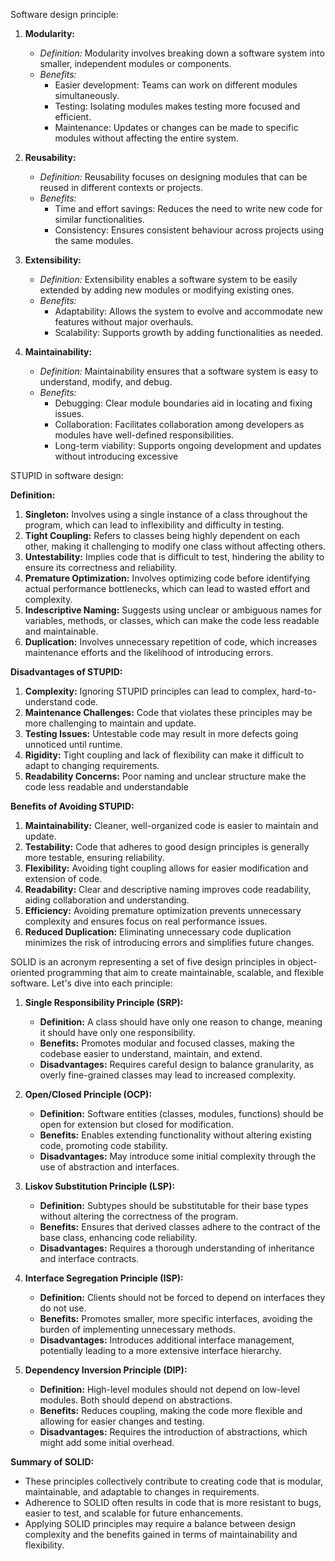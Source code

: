 Software design principle:

1. **Modularity:**
   - *Definition:* Modularity involves breaking down a software system into smaller, independent modules or components.
   - *Benefits:* 
      - Easier development: Teams can work on different modules simultaneously.
      - Testing: Isolating modules makes testing more focused and efficient.
      - Maintenance: Updates or changes can be made to specific modules without affecting the entire system.


2. **Reusability:**
   - *Definition:* Reusability focuses on designing modules that can be reused in different contexts or projects.
   - *Benefits:*
      - Time and effort savings: Reduces the need to write new code for similar functionalities.
      - Consistency: Ensures consistent behaviour across projects using the same modules.

3. **Extensibility:**
   - *Definition:* Extensibility enables a software system to be easily extended by adding new modules or modifying existing ones. 
   - *Benefits:*
      - Adaptability: Allows the system to evolve and accommodate new features without major overhauls.
      - Scalability: Supports growth by adding functionalities as needed.

4. **Maintainability:**
   - *Definition:* Maintainability ensures that a software system is easy to understand, modify, and debug.
   - *Benefits:*
      - Debugging: Clear module boundaries aid in locating and fixing issues.
      - Collaboration: Facilitates collaboration among developers as modules have well-defined responsibilities.
      - Long-term viability: Supports ongoing development and updates without introducing excessive 

STUPID in software design:

**Definition:**
1. **Singleton:** Involves using a single instance of a class throughout the program, which can lead to inflexibility and difficulty in testing.
2. **Tight Coupling:** Refers to classes being highly dependent on each other, making it challenging to modify one class without affecting others.
3. **Untestability:** Implies code that is difficult to test, hindering the ability to ensure its correctness and reliability.
4. **Premature Optimization:** Involves optimizing code before identifying actual performance bottlenecks, which can lead to wasted effort and complexity.
5. **Indescriptive Naming:** Suggests using unclear or ambiguous names for variables, methods, or classes, which can make the code less readable and maintainable.
6. **Duplication:** Involves unnecessary repetition of code, which increases maintenance efforts and the likelihood of introducing errors.

**Disadvantages of STUPID:**
1. **Complexity:** Ignoring STUPID principles can lead to complex, hard-to-understand code.
2. **Maintenance Challenges:** Code that violates these principles may be more challenging to maintain and update.
3. **Testing Issues:** Untestable code may result in more defects going unnoticed until runtime. 
4. **Rigidity:** Tight coupling and lack of flexibility can make it difficult to adapt to changing requirements.
5. **Readability Concerns:** Poor naming and unclear structure make the code less readable and understandable


**Benefits of Avoiding STUPID:**
1. **Maintainability:** Cleaner, well-organized code is easier to maintain and update.
2. **Testability:** Code that adheres to good design principles is generally more testable, ensuring reliability.
3. **Flexibility:** Avoiding tight coupling allows for easier modification and extension of code.
4. **Readability:** Clear and descriptive naming improves code readability, aiding collaboration and understanding.
5. **Efficiency:** Avoiding premature optimization prevents unnecessary complexity and ensures focus on real performance issues.
6. **Reduced Duplication:** Eliminating unnecessary code duplication minimizes the risk of introducing errors and simplifies future changes.

SOLID is an acronym representing a set of five design principles in object-oriented programming that aim to create maintainable, scalable, and flexible software. Let's dive into each principle:

1. **Single Responsibility Principle (SRP):**
   - **Definition:** A class should have only one reason to change, meaning it should have only one responsibility.
   - **Benefits:** Promotes modular and focused classes, making the codebase easier to understand, maintain, and extend.
   - **Disadvantages:** Requires careful design to balance granularity, as overly fine-grained classes may lead to increased complexity.

2. **Open/Closed Principle (OCP):**
   - **Definition:** Software entities (classes, modules, functions) should be open for extension but closed for modification.
   - **Benefits:** Enables extending functionality without altering existing code, promoting code stability.
   - **Disadvantages:** May introduce some initial complexity through the use of abstraction and interfaces.

3. **Liskov Substitution Principle (LSP):**
   - **Definition:** Subtypes should be substitutable for their base types without altering the correctness of the program.
   - **Benefits:** Ensures that derived classes adhere to the contract of the base class, enhancing code reliability.
   - **Disadvantages:** Requires a thorough understanding of inheritance and interface contracts.

4. **Interface Segregation Principle (ISP):**
   - **Definition:** Clients should not be forced to depend on interfaces they do not use.
   - **Benefits:** Promotes smaller, more specific interfaces, avoiding the burden of implementing unnecessary methods.
   - **Disadvantages:** Introduces additional interface management, potentially leading to a more extensive interface hierarchy.

5. **Dependency Inversion Principle (DIP):**
   - **Definition:** High-level modules should not depend on low-level modules. Both should depend on abstractions.
   - **Benefits:** Reduces coupling, making the code more flexible and allowing for easier changes and testing.
   - **Disadvantages:** Requires the introduction of abstractions, which might add some initial overhead.

**Summary of SOLID:**
- These principles collectively contribute to creating code that is modular, maintainable, and adaptable to changes in requirements.
- Adherence to SOLID often results in code that is more resistant to bugs, easier to test, and scalable for future enhancements.
- Applying SOLID principles may require a balance between design complexity and the benefits gained in terms of maintainability and flexibility.

